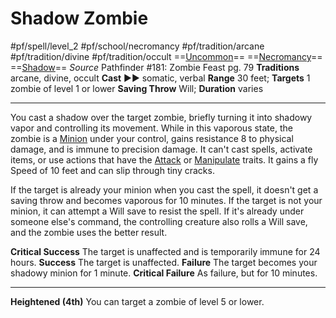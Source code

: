 # Shadow Zombie
#pf/spell/level_2 #pf/school/necromancy #pf/tradition/arcane #pf/tradition/divine #pf/tradition/occult
==[Uncommon](../../../Traits/Uncommon.md)== ==[Necromancy](../../../Traits/Necromancy.md)== ==[Shadow](../../../Traits/Shadow.md)==
*Source* Pathfinder #181: Zombie Feast pg. 79
**Traditions** arcane, divine, occult
**Cast** ►► somatic, verbal
**Range** 30 feet; **Targets** 1 zombie of level 1 or lower
**Saving Throw** Will; **Duration** varies

---
You cast a shadow over the target zombie, briefly turning it into shadowy vapor and controlling its movement. While in this vaporous state, the zombie is a [Minion](../../../Traits/Minion.md) under your control, gains resistance 8 to physical damage, and is immune to precision damage. It can't cast spells, activate items, or use actions that have the [Attack](../../../Traits/Attack.md) or [Manipulate](../../../Traits/Manipulate.md) traits. It gains a fly Speed of 10 feet and can slip through tiny cracks.

If the target is already your minion when you cast the spell, it doesn't get a saving throw and becomes vaporous for 10 minutes. If the target is not your minion, it can attempt a Will save to resist the spell. If it's already under someone else's command, the controlling creature also rolls a Will save, and the zombie uses the better result.

**Critical Success** The target is unaffected and is temporarily immune for 24 hours.
**Success** The target is unaffected.
**Failure** The target becomes your shadowy minion for 1 minute.
**Critical Failure** As failure, but for 10 minutes.

<hr>

**Heightened (4th)** You can target a zombie of level 5 or lower.